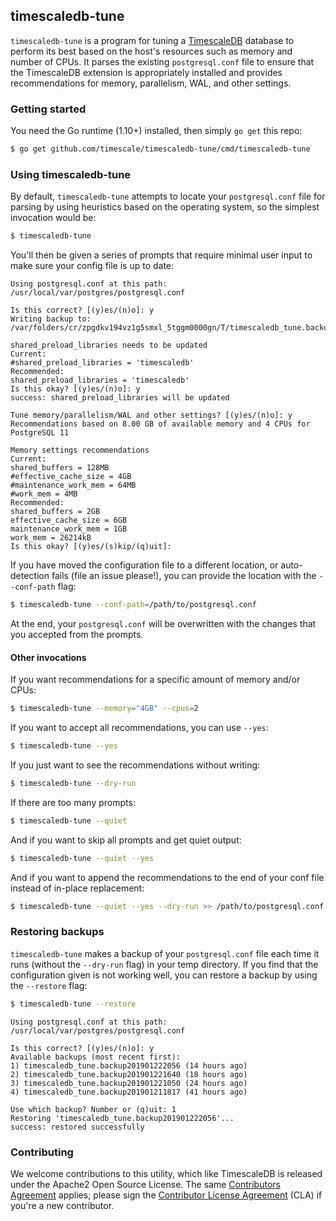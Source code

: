 ## timescaledb-tune

`timescaledb-tune` is a program for tuning a
[TimescaleDB](//github.com/timescale/timescaledb) database to perform
its best based on the host's resources such as memory and number of CPUs.
It parses the existing `postgresql.conf` file to ensure that the TimescaleDB
extension is appropriately installed and provides recommendations for memory,
parallelism, WAL, and other settings.

### Getting started
You need the Go runtime (1.10+) installed, then simply `go get` this repo:
```bash
$ go get github.com/timescale/timescaledb-tune/cmd/timescaledb-tune
```

### Using timescaledb-tune
By default, `timescaledb-tune` attempts to locate your `postgresql.conf` file
for parsing by using heuristics based on the operating system, so the simplest
invocation would be:
```bash
$ timescaledb-tune
```

You'll then be given a series of prompts that require minimal user input to
make sure your config file is up to date:
```text
Using postgresql.conf at this path:
/usr/local/var/postgres/postgresql.conf

Is this correct? [(y)es/(n)o]: y
Writing backup to:
/var/folders/cr/zpgdkv194vz1g5smxl_5tggm0000gn/T/timescaledb_tune.backup201901071520

shared_preload_libraries needs to be updated
Current:
#shared_preload_libraries = 'timescaledb'
Recommended:
shared_preload_libraries = 'timescaledb'
Is this okay? [(y)es/(n)o]: y
success: shared_preload_libraries will be updated

Tune memory/parallelism/WAL and other settings? [(y)es/(n)o]: y
Recommendations based on 8.00 GB of available memory and 4 CPUs for PostgreSQL 11

Memory settings recommendations
Current:
shared_buffers = 128MB
#effective_cache_size = 4GB
#maintenance_work_mem = 64MB
#work_mem = 4MB
Recommended:
shared_buffers = 2GB
effective_cache_size = 6GB
maintenance_work_mem = 1GB
work_mem = 26214kB
Is this okay? [(y)es/(s)kip/(q)uit]:
```

If you have moved the configuration file to a different location, or
auto-detection fails (file an issue please!), you can provide the location with
the `--conf-path` flag:
```bash
$ timescaledb-tune --conf-path=/path/to/postgresql.conf
```

At the end, your `postgresql.conf` will be overwritten with the changes that you
accepted from the prompts.

#### Other invocations

If you want recommendations for a specific amount of memory and/or CPUs:
```bash
$ timescaledb-tune --memory="4GB" --cpus=2
```

If you want to accept all recommendations, you can use `--yes`:
```bash
$ timescaledb-tune --yes
```

If you just want to see the recommendations without writing:
```bash
$ timescaledb-tune --dry-run
```

If there are too many prompts:
```bash
$ timescaledb-tune --quiet
```

And if you want to skip all prompts and get quiet output:
```bash
$ timescaledb-tune --quiet --yes
```

And if you want to append the recommendations to the end of your conf file
instead of in-place replacement:
```bash
$ timescaledb-tune --quiet --yes --dry-run >> /path/to/postgresql.conf
```

### Restoring backups

`timescaledb-tune` makes a backup of your `postgresql.conf` file each time it
runs (without the `--dry-run` flag) in your temp directory. If you find that
the configuration given is not working well, you can restore a backup by
using the `--restore` flag:
```bash
$ timescaledb-tune --restore
```
```text
Using postgresql.conf at this path:
/usr/local/var/postgres/postgresql.conf

Is this correct? [(y)es/(n)o]: y
Available backups (most recent first):
1) timescaledb_tune.backup201901222056 (14 hours ago)
2) timescaledb_tune.backup201901221640 (18 hours ago)
3) timescaledb_tune.backup201901221050 (24 hours ago)
4) timescaledb_tune.backup201901211817 (41 hours ago)

Use which backup? Number or (q)uit: 1
Restoring 'timescaledb_tune.backup201901222056'...
success: restored successfully
```

### Contributing
We welcome contributions to this utility, which like TimescaleDB is released under the Apache2 Open Source License.  The same [Contributors Agreement](//github.com/timescale/timescaledb/blob/master/CONTRIBUTING.md) applies; please sign the [Contributor License Agreement](https://cla-assistant.io/timescale/timescaledb-tune) (CLA) if you're a new contributor.
